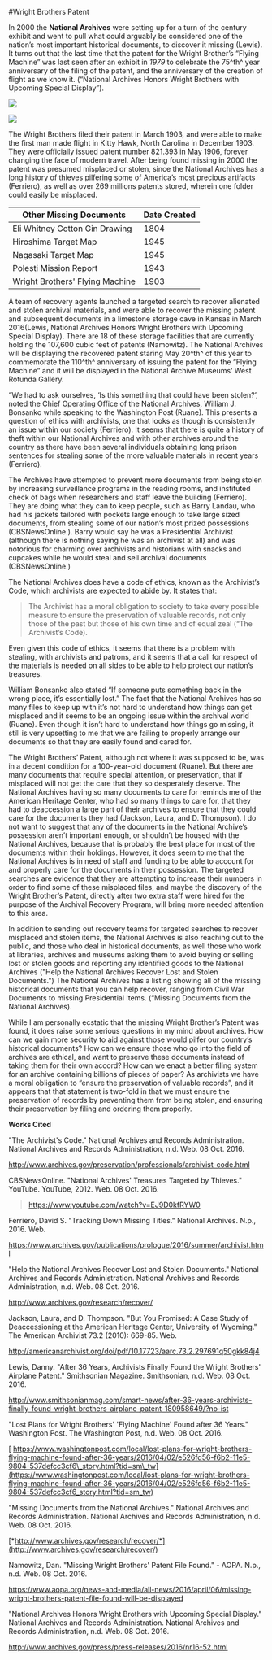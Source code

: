 #Wright Brothers Patent

In 2000 the **National Archives** were setting up for a turn of the century
exhibit and went to pull what could arguably be considered one of the
nation’s most important historical documents, to discover it missing
(Lewis). It turns out that the last time that the patent for the Wright
Brother’s “Flying Machine” was last seen after an exhibit in *1979* to
celebrate the 75^th^ year anniversary of the filing of the patent, and
the anniversary of the creation of flight as we know it. (“National
Archives Honors Wright Brothers with Upcoming Special Display”).

![](media/image1.jpeg)

![](media/image2.jpeg)

The Wright Brothers filed their patent in March 1903, and were able to
make the first man made flight in Kitty Hawk, North Carolina in December
1903. They were officially issued patent number 821.393 in May 1906,
forever changing the face of modern travel. After being found missing in
2000 the patent was presumed misplaced or stolen, since the National
Archives has a long history of thieves pilfering some of America’s most
precious artifacts (Ferriero), as well as over 269 millions patents
stored, wherein one folder could easily be misplaced.

| Other Missing Documents         | Date Created |
|---------------------------------|--------------|
| Eli Whitney Cotton Gin Drawing  | 1804         |
| Hiroshima Target Map            | 1945         |
| Nagasaki Target Map             | 1945         |
| Polesti Mission Report          | 1943         |
| Wright Brothers' Flying Machine | 1903         |

A team of recovery agents launched a targeted search to recover
alienated and stolen archival materials, and were able to recover the
missing patent and subsequent documents in a limestone storage cave in
Kansas in March 2016(Lewis, National Archives Honors Wright Brothers
with Upcoming Special Display). There are 18 of these storage facilities
that are currently holding the 107,600 cubic feet of patents (Namowitz).
The National Archives will be displaying the recovered patent staring
May 20^th^ of this year to commemorate the 110^th^ anniversary of
issuing the patent for the “Flying Machine” and it will be displayed in
the National Archive Museums’ West Rotunda Gallery.

“We had to ask ourselves, ‘Is this something that could have been
stolen?’, noted the Chief Operating Office of the National Archives,
William J. Bonsanko while speaking to the Washington Post (Ruane). This
presents a question of ethics with archivists, one that looks as though
is consistently an issue within our society (Ferriero). It seems that
there is quite a history of theft within our National Archives and with
other archives around the country as there have been several individuals
obtaining long prison sentences for stealing some of the more valuable
materials in recent years (Ferriero).

The Archives have attempted to prevent more documents from being stolen
by increasing surveillance programs in the reading rooms, and instituted
check of bags when researchers and staff leave the building (Ferriero).
They are doing what they can to keep people, such as Barry Landau, who
had his jackets tailored with pockets large enough to take large sized
documents, from stealing some of our nation’s most prized possessions
(CBSNewsOnline.). Barry would say he was a Presidential Archivist
(although there is nothing saying he was an archivist at all) and was
notorious for charming over archivists and historians with snacks and
cupcakes while he would steal and sell archival documents
(CBSNewsOnline.)

The National Archives does have a code of ethics, known as the
Archivist’s Code, which archivists are expected to abide by. It states
that:

> The Archivist has a moral obligation to society to take every possible
> measure to ensure the preservation of valuable records, not only those
> of the past but those of his own time and of equal zeal (“The
> Archivist’s Code).

Even given this code of ethics, it seems that there is a problem with
stealing, with archivists and patrons, and it seems that a call for
respect of the materials is needed on all sides to be able to help
protect our nation’s treasures.

William Bonsanko also stated “If someone puts something back in the
wrong place, it’s essentially lost.” The fact that the National Archives
has so many files to keep up with it’s not hard to understand how things
can get misplaced and it seems to be an ongoing issue within the
archival world (Ruane). Even though it isn’t hard to understand how
things go missing, it still is very upsetting to me that we are failing
to properly arrange our documents so that they are easily found and
cared for.

The Wright Brothers’ Patent, although not where it was supposed to be,
was in a decent condition for a 100-year-old document (Ruane). But there
are many documents that require special attention, or preservation, that
if misplaced will not get the care that they so desperately deserve. The
National Archives having so many documents to care for reminds me of the
American Heritage Center, who had so many things to care for, that they
had to deaccession a large part of their archives to ensure that they
could care for the documents they had (Jackson, Laura, and D. Thompson).
I do not want to suggest that any of the documents in the National
Archive’s possession aren’t important enough, or shouldn’t be housed
with the National Archives, because that is probably the best place for
most of the documents within their holdings. However, it does seem to me
that the National Archives is in need of staff and funding to be able to
account for and properly care for the documents in their possession. The
targeted searches are evidence that they are attempting to increase
their numbers in order to find some of these misplaced files, and maybe
the discovery of the Wright Brother’s Patent, directly after two extra
staff were hired for the purpose of the Archival Recovery Program, will
bring more needed attention to this area.

In addition to sending out recovery teams for targeted searches to
recover misplaced and stolen items, the National Archives is also
reaching out to the public, and those who deal in historical documents,
as well those who work at libraries, archives and museums asking them to
avoid buying or selling lost or stolen goods and reporting any
identified goods to the National Archives ("Help the National Archives
Recover Lost and Stolen Documents.") The National Archives has a listing
showing all of the missing historical documents that you can help
recover, ranging from Civil War Documents to missing Presidential Items.
(“Missing Documents from the National Archives).

While I am personally ecstatic that the missing Wright Brother’s Patent
was found, it does raise some serious questions in my mind about
archives. How can we gain more security to aid against those would
pilfer our country’s historical documents? How can we ensure those who
go into the field of archives are ethical, and want to preserve these
documents instead of taking them for their own accord? How can we enact
a better filing system for an archive containing billions of pieces of
paper? As archivists we have a moral obligation to “ensure the
preservation of valuable records”, and it appears that that statement is
two-fold in that we must ensure the preservation of records by
preventing them from being stolen, and ensuring their preservation by
filing and ordering them properly.

**Works Cited**

"The Archivist's Code." National Archives and Records Administration.
National Archives and Records Administration, n.d. Web. 08 Oct. 2016.

<http://www.archives.gov/preservation/professionals/archivist-code.html>

CBSNewsOnline. "National Archives' Treasures Targeted by Thieves."
YouTube. YouTube, 2012. Web. 08 Oct. 2016.

> <https://www.youtube.com/watch?v=EJ9D0kfRYW0>

Ferriero, David S. "Tracking Down Missing Titles." National Archives.
N.p., 2016. Web.

<https://www.archives.gov/publications/prologue/2016/summer/archivist.html>

"Help the National Archives Recover Lost and Stolen Documents." National
Archives and Records Administration. National Archives and Records
Administration, n.d. Web. 08 Oct. 2016.

<http://www.archives.gov/research/recover/>

Jackson, Laura, and D. Thompson. "But You Promised: A Case Study of
Deaccessioning at the American Heritage Center, University of Wyoming."
The American Archivist 73.2 (2010): 669-85. Web.

<http://americanarchivist.org/doi/pdf/10.17723/aarc.73.2.297691q50gkk84j4>

Lewis, Danny. "After 36 Years, Archivists Finally Found the Wright
Brothers' Airplane Patent." Smithsonian Magazine. Smithsonian, n.d. Web.
08 Oct. 2016.

<http://www.smithsonianmag.com/smart-news/after-36-years-archivists-finally-found-wright-brothers-airplane-patent-180958649/?no-ist>

"Lost Plans for Wright Brothers' 'Flying Machine' Found after 36 Years."
Washington Post. The Washington Post, n.d. Web. 08 Oct. 2016.

[
https://www.washingtonpost.com/local/lost-plans-for-wright-brothers-flying-machine-found-after-36-years/2016/04/02/e526fd56-f6b2-11e5-9804-537defcc3cf6\_story.html?tid=sm\_tw](https://www.washingtonpost.com/local/lost-plans-for-wright-brothers-flying-machine-found-after-36-years/2016/04/02/e526fd56-f6b2-11e5-9804-537defcc3cf6_story.html?tid=sm_tw)

"Missing Documents from the National Archives." National Archives and
Records Administration. National Archives and Records Administration,
n.d. Web. 08 Oct. 2016.

[*http://www.archives.gov/research/recover/*](http://www.archives.gov/research/recover/)

Namowitz, Dan. "Missing Wright Brothers' Patent File Found." - AOPA.
N.p., n.d. Web. 08 Oct. 2016.

<https://www.aopa.org/news-and-media/all-news/2016/april/06/missing-wright-brothers-patent-file-found-will-be-displayed>

"National Archives Honors Wright Brothers with Upcoming Special
Display." National Archives and Records Administration. National
Archives and Records Administration, n.d. Web. 08 Oct. 2016.

<http://www.archives.gov/press/press-releases/2016/nr16-52.html>
